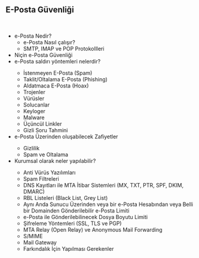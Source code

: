 
<h2>E-Posta Güvenliği</h2>
<br>
<ul>
<li>e-Posta Nedir?
<ul>
  <li>e-Posta Nasıl çalışır?</li>
  <li>SMTP, IMAP ve POP Protokollleri</li>
 </ul>
<li>Niçin e-Posta Güvenliği</li>
<li>e-Posta saldırı yöntemleri nelerdir?</li>
<ul>
<li>İstenmeyen  E-Posta (Spam)</li>
<li>Taklit/Oltalama E-Posta (Phishing)</li>
<li>Aldatmaca E-Posta (Hoax)</li>
<li>Trojenler</li>
<li>Vürüsler</li>
<li>Solucanlar</li>
<li>Keyloger</li>
<li>Malware</li>
<li>Üçüncül Linkler</li>
<li>Gizli Soru Tahmini</li>
</ul>
<li>e-Posta Üzerinden oluşabilecek Zafiyetler</li>
<ul>
<li>Gizlilik</li>
<li>Spam ve Oltalama</li>
</ul>
<li>Kurumsal olarak neler yapılabilir?</li>
<ul> 
<li>Anti Vürüs Yazılımları</li>
<li>Spam Filtreleri</li>
<li>DNS Kayıtları ile MTA İtibar Sistemleri (MX, TXT, PTR, SPF, DKIM, DMARC)</li>
<li>RBL Listeleri (Black List, Grey List)</li>
<li>Aynı Anda Sunucu Üzerinden  veya bir e-Posta Hesabından veya Belli bir Domainden Gönderilebilir e-Posta Limiti</li>
<li>e-Posta ile Gönderilebilinecek Dosya Boyutu Limiti</li>
<li>Şifreleme Yöntemleri (SSL, TLS ve PGP)</li>
<li>MTA Relay (Open Relay) ve Anonymous Mail Forwarding</li>
<li>S/MIME</li>
<li>Mail Gateway</li>
<li>Farkındalık İçin Yapılması Gerekenler</li>
</ul>


